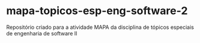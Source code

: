 # mapa-topicos-esp-eng-software-2
Repositório criado para a atividade MAPA da disciplina de tópicos especiais de engenharia de software II
